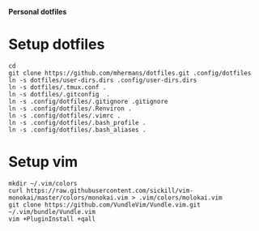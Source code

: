 **Personal dotfiles**

# Setup dotfiles

    cd
    git clone https://github.com/mhermans/dotfiles.git .config/dotfiles
    ln -s dotfiles/user-dirs.dirs .config/user-dirs.dirs
    ln -s dotfiles/.tmux.conf . 
    ln -s dotfiles/.gitconfig  .
    ln -s .config/dotfiles/.gitignore .gitignore 
    ln -s .config/dotfiles/.Renviron .      
    ln -s .config/dotfiles/.vimrc . 
    ln -s .config/dotfiles/.bash_profile .   
    ln -s .config/dotfiles/.bash_aliases .    

# Setup vim

    mkdir ~/.vim/colors
    curl https://raw.githubusercontent.com/sickill/vim-monokai/master/colors/monokai.vim > .vim/colors/molokai.vim
    git clone https://github.com/VundleVim/Vundle.vim.git ~/.vim/bundle/Vundle.vim
    vim +PluginInstall +qall
